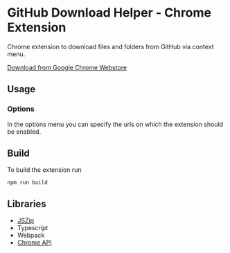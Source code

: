 # GitHub Download Helper - Chrome Extension
Chrome extension to download files and folders from GitHub via context menu.

[Download from Google Chrome Webstore](https://chrome.google.com/webstore/detail/github-download-helper/apchbjkblfhmkohghpnhidldebmpmjnn)

## Usage

### Options
In the options menu you can specify the urls on which the extension should be enabled.

## Build
To build the extension run
```
npm run build
```

## Libraries
* [JSZip](https://github.com/Stuk/jszip)
* Typescript
* Webpack
* [Chrome API](https://developer.chrome.com/extensions/api_index)
